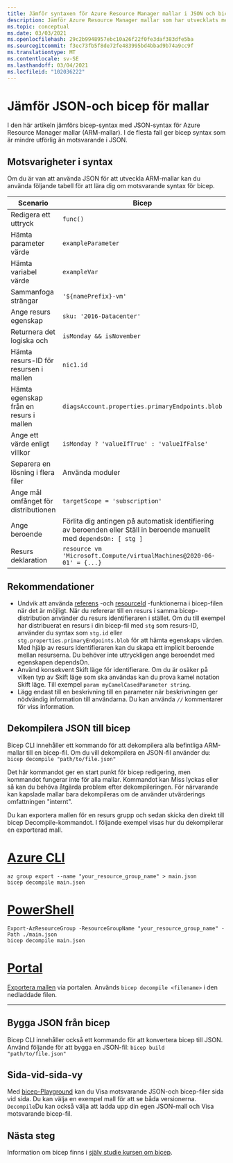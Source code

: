```yaml
---
title: Jämför syntaxen för Azure Resource Manager mallar i JSON och bicep
description: Jämför Azure Resource Manager mallar som har utvecklats med JSON och bicep och visar hur du konverterar mellan språken.
ms.topic: conceptual
ms.date: 03/03/2021
ms.openlocfilehash: 29c2b9948957ebc10a26f22f0fe3daf383dfe5ba
ms.sourcegitcommit: f3ec73fb5f8de72fe483995bd4bbad9b74a9cc9f
ms.translationtype: MT
ms.contentlocale: sv-SE
ms.lasthandoff: 03/04/2021
ms.locfileid: "102036222"
---
```

# <a name="comparing-json-and-bicep-for-templates"></a>Jämför JSON-och bicep för mallar

I den här artikeln jämförs bicep-syntax med JSON-syntax för Azure Resource Manager mallar (ARM-mallar). I de flesta fall ger bicep syntax som är mindre utförlig än motsvarande i JSON.

## <a name="syntax-equivalents"></a>Motsvarigheter i syntax

Om du är van att använda JSON för att utveckla ARM-mallar kan du använda följande tabell för att lära dig om motsvarande syntax för bicep.

| Scenario | Bicep | JSON |
| -------- | ------------ | ----- |
| Redigera ett uttryck | `func()` | `"[func()]"` |
| Hämta parameter värde | `exampleParameter` | `[parameters('exampleParameter'))]` |
| Hämta variabel värde | `exampleVar` | `[variables('exampleVar'))]` |
| Sammanfoga strängar | `'${namePrefix}-vm'` | `[concat(parameters('namePrefix'), '-vm')]` |
| Ange resurs egenskap | `sku: '2016-Datacenter'` | `"sku": "2016-Datacenter",` |
| Returnera det logiska och | `isMonday && isNovember` | `[and(parameter('isMonday'), parameter('isNovember'))]` |
| Hämta resurs-ID för resursen i mallen | `nic1.id` | `[resourceId('Microsoft.Network/networkInterfaces', variables('nic1Name'))]` |
| Hämta egenskap från en resurs i mallen | `diagsAccount.properties.primaryEndpoints.blob` | `[reference(resourceId('Microsoft.Storage/storageAccounts', variables('diagStorageAccountName'))).primaryEndpoints.blob]` |
| Ange ett värde enligt villkor | `isMonday ? 'valueIfTrue' : 'valueIfFalse'` | `[if(parameters('isMonday'), 'valueIfTrue', 'valueIfFalse')]` |
| Separera en lösning i flera filer | Använda moduler | Använd länkade mallar |
| Ange mål omfånget för distributionen | `targetScope = 'subscription'` | `"$schema": "https://schema.management.azure.com/schemas/2018-05-01/subscriptionDeploymentTemplate.json#"` |
| Ange beroende | Förlita dig antingen på automatisk identifiering av beroenden eller Ställ in beroende manuellt med `dependsOn: [ stg ]` | `"dependsOn": ["[resourceId('Microsoft.Storage/storageAccounts', 'parameters('storageAccountName'))]"]` |
| Resurs deklaration | `resource vm 'Microsoft.Compute/virtualMachines@2020-06-01' = {...}` | `"resources": [ { "type": "Microsoft.Compute/virtualMachines", "apiVersion": "2020-06-01", ... } ]` |

## <a name="recommendations"></a>Rekommendationer

* Undvik att använda [referens](template-functions-resource.md#reference) -och [resourceId](template-functions-resource.md#resourceid) -funktionerna i bicep-filen när det är möjligt. När du refererar till en resurs i samma bicep-distribution använder du resurs identifieraren i stället. Om du till exempel har distribuerat en resurs i din bicep-fil med `stg` som resurs-ID, använder du syntax som `stg.id` eller `stg.properties.primaryEndpoints.blob` för att hämta egenskaps värden. Med hjälp av resurs identifieraren kan du skapa ett implicit beroende mellan resurserna. Du behöver inte uttryckligen ange beroendet med egenskapen dependsOn.
* Använd konsekvent Skift läge för identifierare. Om du är osäker på vilken typ av Skift läge som ska användas kan du prova kamel notation Skift läge. Till exempel `param myCamelCasedParameter string`.
* Lägg endast till en beskrivning till en parameter när beskrivningen ger nödvändig information till användarna. Du kan använda `//` kommentarer för viss information.

## <a name="decompile-json-to-bicep"></a>Dekompilera JSON till bicep

Bicep CLI innehåller ett kommando för att dekompilera alla befintliga ARM-mallar till en bicep-fil. Om du vill dekompilera en JSON-fil använder du: `bicep decompile "path/to/file.json"`

Det här kommandot ger en start punkt för bicep redigering, men kommandot fungerar inte för alla mallar. Kommandot kan Miss lyckas eller så kan du behöva åtgärda problem efter dekompileringen. För närvarande kan kapslade mallar bara dekompileras om de använder utvärderings omfattningen "internt".

Du kan exportera mallen för en resurs grupp och sedan skicka den direkt till bicep Decompile-kommandot. I följande exempel visas hur du dekompilerar en exporterad mall.

# <a name="azure-cli"></a>[Azure CLI](#tab/azure-cli)

```azurecli
az group export --name "your_resource_group_name" > main.json
bicep decompile main.json
```

# <a name="powershell"></a>[PowerShell](#tab/azure-powershell)

```azurepowershell
Export-AzResourceGroup -ResourceGroupName "your_resource_group_name" -Path ./main.json
bicep decompile main.json
```

# <a name="portal"></a>[Portal](#tab/azure-portal)

[Exportera mallen](export-template-portal.md) via portalen. Används `bicep decompile <filename>` i den nedladdade filen.

---

## <a name="build-json-from-bicep"></a>Bygga JSON från bicep

Bicep CLI innehåller också ett kommando för att konvertera bicep till JSON. Använd följande för att bygga en JSON-fil: `bicep build "path/to/file.json"`

## <a name="side-by-side-view"></a>Sida-vid-sida-vy

Med [bicep-Playground](https://aka.ms/bicepdemo) kan du Visa motsvarande JSON-och bicep-filer sida vid sida. Du kan välja en exempel mall för att se båda versionerna. `Decompile`Du kan också välja att ladda upp din egen JSON-mall och Visa motsvarande bicep-fil.

## <a name="next-steps"></a>Nästa steg

Information om bicep finns i [själv studie kursen om bicep](./bicep-tutorial-create-first-bicep.md).
